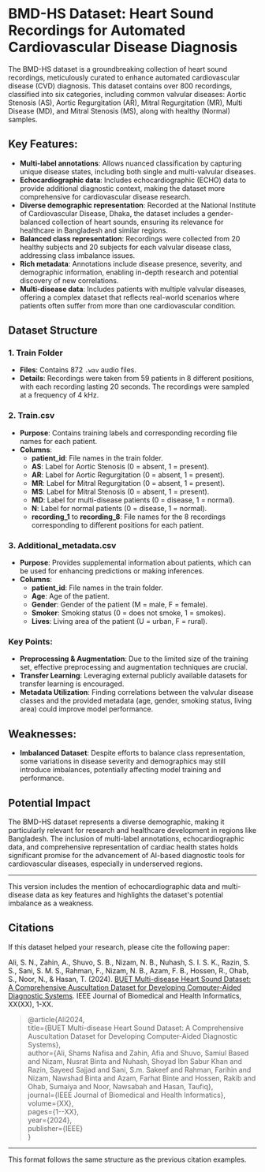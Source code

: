 # BMD-HS Dataset: Heart Sound Recordings for Automated Cardiovascular Disease Diagnosis

The BMD-HS dataset is a groundbreaking collection of heart sound recordings, meticulously curated to enhance automated cardiovascular disease (CVD) diagnosis. This dataset contains over 800 recordings, classified into six categories, including common valvular diseases: Aortic Stenosis (AS), Aortic Regurgitation (AR), Mitral Regurgitation (MR),  Multi Disease (MD), and Mitral Stenosis (MS), along with healthy (Normal) samples.

## Key Features:
- **Multi-label annotations**: Allows nuanced classification by capturing unique disease states, including both single and multi-valvular diseases.
- **Echocardiographic data**: Includes echocardiographic (ECHO) data to provide additional diagnostic context, making the dataset more comprehensive for cardiovascular disease research.
- **Diverse demographic representation**: Recorded at the National Institute of Cardiovascular Disease, Dhaka, the dataset includes a gender-balanced collection of heart sounds, ensuring its relevance for healthcare in Bangladesh and similar regions.
- **Balanced class representation**: Recordings were collected from 20 healthy subjects and 20 subjects for each valvular disease class, addressing class imbalance issues.
- **Rich metadata**: Annotations include disease presence, severity, and demographic information, enabling in-depth research and potential discovery of new correlations.
- **Multi-disease data**: Includes patients with multiple valvular diseases, offering a complex dataset that reflects real-world scenarios where patients often suffer from more than one cardiovascular condition.

## Dataset Structure

### 1. Train Folder
- **Files**: Contains 872 `.wav` audio files.
- **Details**: Recordings were taken from 59 patients in 8 different positions, with each recording lasting 20 seconds. The recordings were sampled at a frequency of 4 kHz.

### 2. Train.csv
- **Purpose**: Contains training labels and corresponding recording file names for each patient.
- **Columns**:
  - **patient_id**: File names in the train folder.
  - **AS**: Label for Aortic Stenosis (0 = absent, 1 = present).
  - **AR**: Label for Aortic Regurgitation (0 = absent, 1 = present).
  - **MR**: Label for Mitral Regurgitation (0 = absent, 1 = present).
  - **MS**: Label for Mitral Stenosis (0 = absent, 1 = present).
  - **MD**: Label for multi-disease patients (0 = disease, 1 = normal).
  - **N**: Label for normal patients (0 = disease, 1 = normal).
  - **recording_1** to **recording_8**: File names for the 8 recordings corresponding to different positions for each patient.

### 3. Additional_metadata.csv
- **Purpose**: Provides supplemental information about patients, which can be used for enhancing predictions or making inferences.
- **Columns**:
  - **patient_id**: File names in the train folder.
  - **Age**: Age of the patient.
  - **Gender**: Gender of the patient (M = male, F = female).
  - **Smoker**: Smoking status (0 = does not smoke, 1 = smokes).
  - **Lives**: Living area of the patient (U = urban, F = rural).

### Key Points:
- **Preprocessing & Augmentation**: Due to the limited size of the training set, effective preprocessing and augmentation techniques are crucial.
- **Transfer Learning**: Leveraging external publicly available datasets for transfer learning is encouraged.
- **Metadata Utilization**: Finding correlations between the valvular disease classes and the provided metadata (age, gender, smoking status, living area) could improve model performance.

## Weaknesses:
- **Imbalanced Dataset**: Despite efforts to balance class representation, some variations in disease severity and demographics may still introduce imbalances, potentially affecting model training and performance.
  
## Potential Impact

The BMD-HS dataset represents a diverse demographic, making it particularly relevant for research and healthcare development in regions like Bangladesh. The inclusion of multi-label annotations, echocardiographic data, and comprehensive representation of cardiac health states holds significant promise for the advancement of AI-based diagnostic tools for cardiovascular diseases, especially in underserved regions.

---

This version includes the mention of echocardiographic data and multi-disease data as key features and highlights the dataset's potential imbalance as a weakness.

## Citations

If this dataset helped your research, please cite the following paper:

Ali, S. N., Zahin, A., Shuvo, S. B., Nizam, N. B., Nuhash, S. I. S. K., Razin, S. S., Sani, S. M. S., Rahman, F., Nizam, N. B., Azam, F. B., Hossen, R., Ohab, S., Noor, N., & Hasan, T. (2024). [BUET Multi-disease Heart Sound Dataset: A Comprehensive Auscultation Dataset for Developing Computer-Aided Diagnostic Systems](https://doi.org/10.48550/arXiv.2409.00724). IEEE Journal of Biomedical and Health Informatics, XX(XX), 1-XX.

>@article{Ali2024,<br />
  title={BUET Multi-disease Heart Sound Dataset: A Comprehensive Auscultation Dataset for Developing Computer-Aided Diagnostic Systems},<br />
  author={Ali, Shams Nafisa and Zahin, Afia and Shuvo, Samiul Based and Nizam, Nusrat Binta and Nuhash, Shoyad Ibn Sabur Khan and Razin, Sayeed Sajjad and Sani, S.m. Sakeef and Rahman, Farihin and Nizam, Nawshad Binta and Azam, Farhat Binte and Hossen, Rakib and Ohab, Sumaiya and Noor, Nawsabah and Hasan, Taufiq},<br />
  journal={IEEE Journal of Biomedical and Health Informatics},<br />
  volume={XX},<br />
  pages={1--XX},<br />
  year={2024},<br />
  publisher={IEEE}<br />
}

--- 

This format follows the same structure as the previous citation examples.
